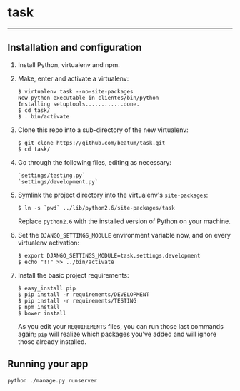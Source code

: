 task
====
----

## Installation and configuration

1.  Install Python, virtualenv and npm.

2.  Make, enter and activate a virtualenv:

        $ virtualenv task --no-site-packages
        New python executable in clientes/bin/python
        Installing setuptools............done.
        $ cd task/
        $ . bin/activate

2.  Clone this repo into a sub-directory of the new virtualenv:

        $ git clone https://github.com/beatum/task.git
        $ cd task/

3.  Go through the following files, editing as necessary:

        `settings/testing.py`
        `settings/development.py`

4.  Symlink the project directory into the virtualenv's `site-packages`:

        $ ln -s `pwd` ../lib/python2.6/site-packages/task

    Replace `python2.6` with the installed version of Python on your machine.

5.  Set the `DJANGO_SETTINGS_MODULE` environment variable now, and on every
    virtualenv activation:

        $ export DJANGO_SETTINGS_MODULE=task.settings.development
        $ echo "!!" >> ../bin/activate

6.  Install the basic project requirements:

        $ easy_install pip
        $ pip install -r requirements/DEVELOPMENT
        $ pip install -r requirements/TESTING
        $ npm install
        $ bower install

    As you edit your `REQUIREMENTS` files, you can run those last commands again;
    `pip` will realize which packages you've added and will ignore those already
    installed.
    
## Running your app

    python ./manage.py runserver
